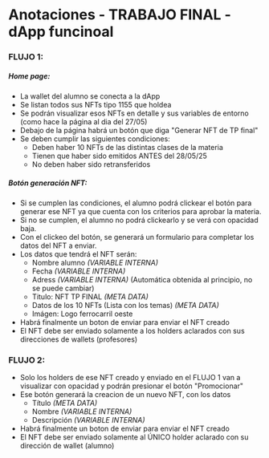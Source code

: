 # Anotaciones - TRABAJO FINAL - dApp funcinoal

### FLUJO 1:
##### Home page:
- La wallet del alumno se conecta a la dApp
- Se listan todos sus NFTs tipo 1155 que holdea
- Se podrán visualizar esos NFTs en detalle y sus variables de entorno (como hace la página al dia del 27/05)
- Debajo de la página habrá un botón que diga "Generar NFT de TP final"
- Se deben cumplir las siguientes condiciones:
  - Deben haber 10 NFTs de las distintas clases de la materia
  - Tienen que haber sido emitidos ANTES del 28/05/25
  - No deben haber sido retransferidos
##### Botón generación NFT:
- Si se cumplen las condiciones, el alumno podrá clickear el botón para generar ese NFT ya que cuenta con los criterios para aprobar la materia.
- Si no se cumplen, el alumno no podrá clickearlo y se verá con opacidad baja.
- Con el clickeo del botón, se generará un formulario para completar los datos del NFT a enviar.
- Los datos que tendrá el NFT serán:
  - Nombre alumno _(VARIABLE INTERNA)_
  - Fecha _(VARIABLE INTERNA)_
  - Adress _(VARIABLE INTERNA)_ (Automática obtenida al principio, no se puede cambiar)
  - Titulo: NFT TP FINAL _(META DATA)_
  - Datos de los 10 NFTs (Lista con los temas) _(META DATA)_
  - Imágen: Logo ferrocarril oeste
- Habrá finalmente un boton de enviar para enviar el NFT creado
- El NFT debe ser enviado solamente a los holders aclarados con sus direcciones de wallets (profesores)

### FLUJO 2:
- Solo los holders de ese NFT creado y enviado en el FLUJO 1 van a visualizar con opacidad y podrán presionar el botón "Promocionar"
- Ese botón generará la creacion de un nuevo NFT, con los datos
  - Título _(META DATA)_
  - Nombre _(VARIABLE INTERNA)_
  - Descripción _(VARIABLE INTERNA)_ 
- Habrá finalmente un boton de enviar para enviar el NFT creado
- El NFT debe ser enviado solamente al ÚNICO holder aclarado con su dirección de wallet (alumno)
